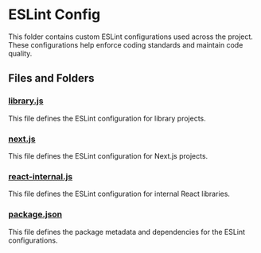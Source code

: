 # ESLint Config

This folder contains custom ESLint configurations used across the project. These configurations help enforce coding standards and maintain code quality.

## Files and Folders

### [library.js](cofiblocks/packages/eslint-config/library.js)

This file defines the ESLint configuration for library projects.

### [next.js](cofiblocks/packages/eslint-config/next.js)

This file defines the ESLint configuration for Next.js projects.

### [react-internal.js](cofiblocks/packages/eslint-config/react-internal.js)

This file defines the ESLint configuration for internal React libraries.

### [package.json](cofiblocks/packages/eslint-config/package.json)

This file defines the package metadata and dependencies for the ESLint configurations.
